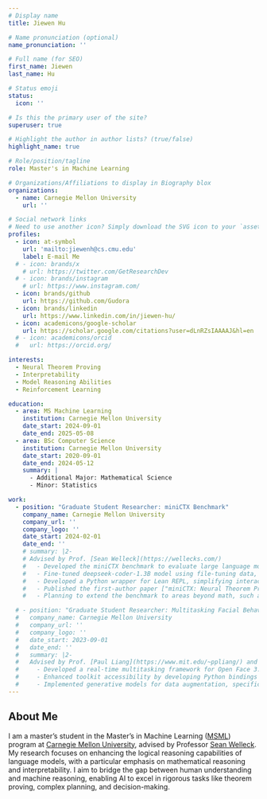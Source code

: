 ```yaml
---
# Display name
title: Jiewen Hu

# Name pronunciation (optional)
name_pronunciation: ''

# Full name (for SEO)
first_name: Jiewen
last_name: Hu

# Status emoji
status:
  icon: ''

# Is this the primary user of the site?
superuser: true

# Highlight the author in author lists? (true/false)
highlight_name: true

# Role/position/tagline
role: Master's in Machine Learning

# Organizations/Affiliations to display in Biography blox
organizations:
  - name: Carnegie Mellon University
    url: ''

# Social network links
# Need to use another icon? Simply download the SVG icon to your `assets/media/icons/` folder.
profiles:
  - icon: at-symbol
    url: 'mailto:jiewenh@cs.cmu.edu'
    label: E-mail Me
  # - icon: brands/x
    # url: https://twitter.com/GetResearchDev
  # - icon: brands/instagram
    # url: https://www.instagram.com/
  - icon: brands/github
    url: https://github.com/Gudora
  - icon: brands/linkedin
    url: https://www.linkedin.com/in/jiewen-hu/
  - icon: academicons/google-scholar
    url: https://scholar.google.com/citations?user=dLnRZsIAAAAJ&hl=en
  # - icon: academicons/orcid
  #   url: https://orcid.org/

interests:
  - Neural Theorem Proving
  - Interpretability
  - Model Reasoning Abilities
  - Reinforcement Learning

education:
  - area: MS Machine Learning
    institution: Carnegie Mellon University
    date_start: 2024-09-01
    date_end: 2025-05-08
  - area: BSc Computer Science
    institution: Carnegie Mellon University
    date_start: 2020-09-01
    date_end: 2024-05-12
    summary: |
      - Additional Major: Mathematical Science 
      - Minor: Statistics

work:
  - position: "Graduate Student Researcher: miniCTX Benchmark"
    company_name: Carnegie Mellon University
    company_url: ''
    company_logo: ''
    date_start: 2024-02-01
    date_end: ''
    # summary: |2-
    # Advised by Prof. [Sean Welleck](https://wellecks.com/)
    #   - Developed the miniCTX benchmark to evaluate large language models in formal mathematics, focusing on real-world proof generation using context information.
    #   - Fine-tuned deepseek-coder-1.3B model using file-tuning data, which incorporates context information alongside traditional state-tactic pairs, outperforming larger models like Llemma-7B and GPT-4o.
    #   - Developed a Python wrapper for Lean REPL, simplifying interactions with Lean and enhancing usability.
    #   - Published the first-author paper ["miniCTX: Neural Theorem Proving with (Long-)Contexts"](https://cmu-l3.github.io/minictx/).
    #   - Planning to extend the benchmark to areas beyond math, such as program verification, and to evaluate premise selection methods.

  # - position: "Graduate Student Researcher: Multitasking Facial Behavior Analysis Toolkit: Open Face 3.0"
  #   company_name: Carnegie Mellon University
  #   company_url: ''
  #   company_logo: ''
  #   date_start: 2023-09-01
  #   date_end: ''
  #   summary: |2-
  #   Advised by Prof. [Paul Liang](https://www.mit.edu/~ppliang/) and Prof. [Louis-Philippe Morency](https://www.cs.cmu.edu/~morency/)
  #     - Developed a real-time multitasking framework for Open Face 3.0, supporting comprehensive facial behavior analysis including landmark detection, action unit detection, facial expression recognition, and gaze estimation.
  #     - Enhanced toolkit accessibility by developing Python bindings that support both Open Face 2.0 and Open Face 3.0, enabling more flexible integration into computer vision applications.
  #     - Implemented generative models for data augmentation, specifically targeting non-frontal face images, to enhance facial landmark detection and emotion recognition accuracy.
---
```


## About Me

I am a master’s student in the Master’s in Machine Learning ([MSML](https://www.ml.cmu.edu/academics/5th-year-ms.html)) program at [Carnegie Mellon University](https://www.cmu.edu/), advised by Professor [Sean Welleck](https://wellecks.com/). My research focuses on enhancing the logical reasoning capabilities of language models, with a particular emphasis on mathematical reasoning and interpretability. I aim to bridge the gap between human understanding and machine reasoning, enabling AI to excel in rigorous tasks like theorem proving, complex planning, and decision-making.